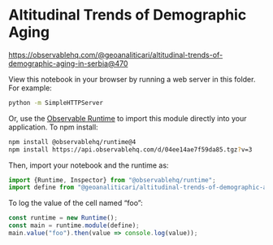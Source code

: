 # Altitudinal Trends of Demographic Aging

https://observablehq.com/@geoanaliticari/altitudinal-trends-of-demographic-aging-in-serbia@470

View this notebook in your browser by running a web server in this folder. For
example:

~~~sh
python -m SimpleHTTPServer
~~~

Or, use the [Observable Runtime](https://github.com/observablehq/runtime) to
import this module directly into your application. To npm install:

~~~sh
npm install @observablehq/runtime@4
npm install https://api.observablehq.com/d/04ee14ae7f59da85.tgz?v=3
~~~

Then, import your notebook and the runtime as:

~~~js
import {Runtime, Inspector} from "@observablehq/runtime";
import define from "@geoanaliticari/altitudinal-trends-of-demographic-aging-in-serbia";
~~~

To log the value of the cell named “foo”:

~~~js
const runtime = new Runtime();
const main = runtime.module(define);
main.value("foo").then(value => console.log(value));
~~~
